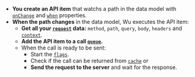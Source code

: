 * **You create an API item** that watchs a path in the data model with
[`onChange`](./documentation-properties.md#onchange) and [`when`](./documentation-properties.md#when) properties.
* **When the path changes** in the data model, Wu executes the API item:
  * **Get all your [`request`](#request-property) data:** `method`, `path`, `query`, `body`, `headers` and [`context`](#optionscontext).
  * **Add the API item to a call [`queue`](#queue).**
  * When the call is ready to be sent:
    * Start the [`flags`](#optionsflags).
    * Check if the call can be returned from [`cache`](#optionscacheable) or
    * **Send the request to the server** and wait for the response.
